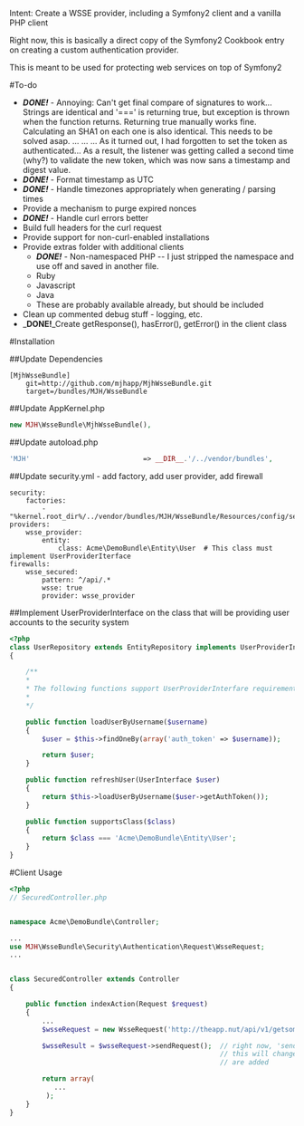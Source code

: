 Intent: Create a WSSE provider, including a Symfony2 client and a vanilla PHP client

Right now, this is basically a direct copy of the Symfony2 Cookbook entry on creating a custom authentication provider.

This is meant to be used for protecting web services on top of Symfony2

#To-do

 * _**DONE!**_ - Annoying: Can't get final compare of signatures to work... Strings are identical and '===' is returning true, but
    exception is thrown when the function returns.   Returning true manually works fine.  Calculating an SHA1 on each
    one is also identical.  This needs to be solved asap. ... ... ... As it turned out, I had forgotten to set the token
    as authenticated... As a result, the listener was getting called a second time (why?) to validate the new token,
    which was now sans a timestamp and digest value.
 * _**DONE!**_ - Format timestamp as UTC
 * _**DONE!**_ - Handle timezones appropriately when generating / parsing times
 * Provide a mechanism to purge expired nonces
 * _**DONE!**_ - Handle curl errors better
 * Build full headers for the curl request
 * Provide support for non-curl-enabled installations
 * Provide extras folder with additional clients
    * _**DONE!**_ - Non-namespaced PHP  -- I just stripped the namespace and use off and saved in another file.
    * Ruby
    * Javascript
    * Java
    * These are probably available already, but should be included
  * Clean up commented debug stuff - logging, etc.
  * _**DONE!**_Create getResponse(), hasError(), getError() in the client class

#Installation

##Update Dependencies

```
[MjhWsseBundle]
    git=http://github.com/mjhapp/MjhWsseBundle.git
    target=/bundles/MJH/WsseBundle
```
##Update AppKernel.php

``` php
new MJH\WsseBundle\MjhWsseBundle(),
```
##Update autoload.php

``` php
'MJH'                            => __DIR__.'/../vendor/bundles',
```
##Update security.yml - add factory, add user provider, add firewall

``` jinja
security:
    factories:
        - "%kernel.root_dir%/../vendor/bundles/MJH/WsseBundle/Resources/config/security_factories.xml"
providers:
    wsse_provider:
        entity:
            class: Acme\DemoBundle\Entity\User  # This class must implement UserProviderIterface
firewalls:
    wsse_secured:
        pattern: ^/api/.*
        wsse: true
        provider: wsse_provider
```



##Implement UserProviderInterface on the class that will be providing user accounts to the security system

``` php
<?php
class UserRepository extends EntityRepository implements UserProviderInterface
{

    /**
    *
    * The following functions support UserProviderInterfare requirements for WSSE
    *
    */

    public function loadUserByUsername($username)
    {
        $user = $this->findOneBy(array('auth_token' => $username));

        return $user;
    }

    public function refreshUser(UserInterface $user)
    {
        return $this->loadUserByUsername($user->getAuthToken());
    }

    public function supportsClass($class)
    {
        return $class === 'Acme\DemoBundle\Entity\User';
    }
}
```

#Client Usage

```php
<?php
// SecuredController.php


namespace Acme\DemoBundle\Controller;

...
use MJH\WsseBundle\Security\Authentication\Request\WsseRequest;
...


class SecuredController extends Controller
{

    public function indexAction(Request $request)
    {
        ...
        $wsseRequest = new WsseRequest('http://theapp.nut/api/v1/getsome.php', null, 'mjhapp','secret');

        $wsseResult = $wsseRequest->sendRequest();  // right now, 'sendRequest()' retuns the result of the curl call
                                                    // this will change in the next push when error and result methods
                                                    // are added

        return array(
           ...
         );
    }
}
```